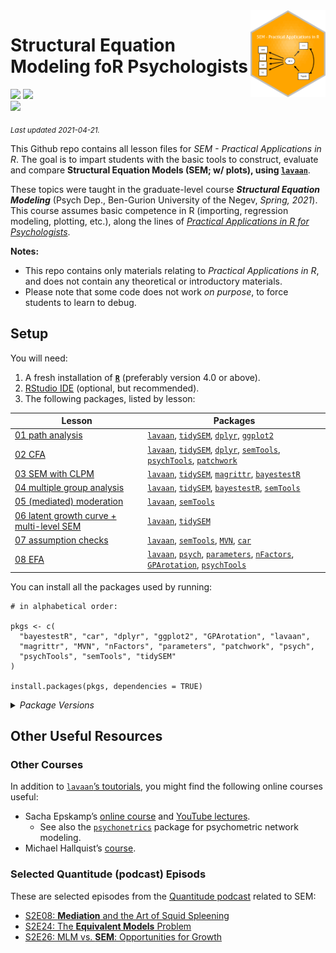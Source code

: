 
<img src='logo/Hex.png' align="right" height="139" />

# Structural Equation Modeling foR Psychologists

[![](https://img.shields.io/badge/Open%20Educational%20Resources-Compatable-brightgreen)](https://creativecommons.org/about/program-areas/education-oer/)
[![](https://img.shields.io/badge/CC-BY--NC%204.0-lightgray)](http://creativecommons.org/licenses/by-nc/4.0/)  
[![](https://img.shields.io/badge/Language-R-blue)](http://cran.r-project.org/)

<sub>*Last updated 2021-04-21.*</sub>

This Github repo contains all lesson files for *SEM - Practical
Applications in R*. The goal is to impart students with the basic tools
to construct, evaluate and compare **Structural Equation Models (SEM; w/
plots), using [`lavaan`](http://lavaan.ugent.be/)**.

These topics were taught in the graduate-level course ***Structural
Equation Modeling*** (Psych Dep., Ben-Gurion University of the Negev,
*Spring, 2021*). This course assumes basic competence in R (importing,
regression modeling, plotting, etc.), along the lines of [*Practical
Applications in R for
Psychologists*](https://github.com/mattansb/Practical-Applications-in-R-for-Psychologists).

**Notes:**

-   This repo contains only materials relating to *Practical
    Applications in R*, and does not contain any theoretical or
    introductory materials.  
-   Please note that some code does not work *on purpose*, to force
    students to learn to debug.

## Setup

You will need:

1.  A fresh installation of [**`R`**](https://cran.r-project.org/)
    (preferably version 4.0 or above).
2.  [RStudio IDE](https://www.rstudio.com/products/rstudio/download/)
    (optional, but recommended).
3.  The following packages, listed by lesson:

| Lesson                                                                                            | Packages                                                                                                                                                                                                                                                                                                                                                             |
|---------------------------------------------------------------------------------------------------|----------------------------------------------------------------------------------------------------------------------------------------------------------------------------------------------------------------------------------------------------------------------------------------------------------------------------------------------------------------------|
| [01 path analysis](/01%20path%20analysis)                                                         | [`lavaan`](https://CRAN.R-project.org/package=lavaan), [`tidySEM`](https://CRAN.R-project.org/package=tidySEM), [`dplyr`](https://CRAN.R-project.org/package=dplyr), [`ggplot2`](https://CRAN.R-project.org/package=ggplot2)                                                                                                                                         |
| [02 CFA](/02%20CFA)                                                                               | [`lavaan`](https://CRAN.R-project.org/package=lavaan), [`tidySEM`](https://CRAN.R-project.org/package=tidySEM), [`dplyr`](https://CRAN.R-project.org/package=dplyr), [`semTools`](https://CRAN.R-project.org/package=semTools), [`psychTools`](https://CRAN.R-project.org/package=psychTools), [`patchwork`](https://CRAN.R-project.org/package=patchwork)           |
| [03 SEM with CLPM](/03%20SEM%20with%20CLPM)                                                       | [`lavaan`](https://CRAN.R-project.org/package=lavaan), [`tidySEM`](https://CRAN.R-project.org/package=tidySEM), [`magrittr`](https://CRAN.R-project.org/package=magrittr), [`bayestestR`](https://CRAN.R-project.org/package=bayestestR)                                                                                                                             |
| [04 multiple group analysis](/04%20multiple%20group%20analysis)                                   | [`lavaan`](https://CRAN.R-project.org/package=lavaan), [`tidySEM`](https://CRAN.R-project.org/package=tidySEM), [`bayestestR`](https://CRAN.R-project.org/package=bayestestR), [`semTools`](https://CRAN.R-project.org/package=semTools)                                                                                                                             |
| [05 (mediated) moderation](/05%20(mediated)%20moderation)                                         | [`lavaan`](https://CRAN.R-project.org/package=lavaan), [`semTools`](https://CRAN.R-project.org/package=semTools)                                                                                                                                                                                                                                                     |
| [06 latent growth curve + multi-level SEM](/06%20latent%20growth%20curve%20+%20multi-level%20SEM) | [`lavaan`](https://CRAN.R-project.org/package=lavaan), [`tidySEM`](https://CRAN.R-project.org/package=tidySEM)                                                                                                                                                                                                                                                       |
| [07 assumption checks](/07%20assumption%20checks)                                                 | [`lavaan`](https://CRAN.R-project.org/package=lavaan), [`semTools`](https://CRAN.R-project.org/package=semTools), [`MVN`](https://CRAN.R-project.org/package=MVN), [`car`](https://CRAN.R-project.org/package=car)                                                                                                                                                   |
| [08 EFA](/08%20EFA)                                                                               | [`lavaan`](https://CRAN.R-project.org/package=lavaan), [`psych`](https://CRAN.R-project.org/package=psych), [`parameters`](https://CRAN.R-project.org/package=parameters), [`nFactors`](https://CRAN.R-project.org/package=nFactors), [`GPArotation`](https://CRAN.R-project.org/package=GPArotation), [`psychTools`](https://CRAN.R-project.org/package=psychTools) |

You can install all the packages used by running:

    # in alphabetical order:

    pkgs <- c(
      "bayestestR", "car", "dplyr", "ggplot2", "GPArotation", "lavaan",
      "magrittr", "MVN", "nFactors", "parameters", "patchwork", "psych",
      "psychTools", "semTools", "tidySEM"
    )

    install.packages(pkgs, dependencies = TRUE)

<details>
<summary>
<i>Package Versions</i>
</summary>

The package versions used here:

-   `bayestestR` 0.9.0 (*Dev*)
-   `car` 3.0-10 (*CRAN*)
-   `dplyr` 1.0.5 (*CRAN*)
-   `ggplot2` 3.3.3 (*CRAN*)
-   `GPArotation` 2014.11-1 (*CRAN*)
-   `lavaan` 0.6-7 (*CRAN*)
-   `magrittr` 2.0.1 (*CRAN*)
-   `MVN` 5.8 (*CRAN*)
-   `nFactors` 2.4.1 (*CRAN*)
-   `parameters` 0.13.0 (*CRAN*)
-   `patchwork` 1.1.1 (*CRAN*)
-   `psych` 2.0.12 (*CRAN*)
-   `psychTools` 2.0.8 (*CRAN*)
-   `semTools` 0.5-4 (*CRAN*)
-   `tidySEM` 0.1.9.2 (*Github: cjvanlissa/tidySEM*)

</details>

## Other Useful Resources

### Other Courses

In addition to [`lavaan`’s
toutorials](http://lavaan.ugent.be/tutorial/index.html), you might find
the following online courses useful:

-   Sacha Epskamp’s [online course](http://sachaepskamp.com/SEM2020) and
    [YouTube
    lectures](https://www.youtube.com/playlist?list=PLliBbGBc5nn3m8bXQ4CmOep3UmQ_5tVlC).
    -   See also the [`psychonetrics`](http://psychonetrics.org/)
        package for psychometric network modeling.  
-   Michael Hallquist’s
    [course](https://psu-psychology.github.io/psy-597-SEM/).

### Selected Quantitude (podcast) Episods

These are selected episodes from the [Quantitude
podcast](https://quantitudepod.org/) related to SEM:

-   [S2E08: **Mediation** and the Art of Squid
    Spleening](https://www.buzzsprout.com/639103/5817541-s2e08-mediation-and-the-art-of-squid-spleening)
-   [S2E24: The **Equivalent Models**
    Problem](https://www.buzzsprout.com/639103/7983649-s2e24-the-equivalent-models-problem)
-   [S2E26: MLM vs. **SEM**: Opportunities for
    Growth](https://www.buzzsprout.com/639103/8084578-s2e26-mlm-vs-sem-opportunities-for-growth)

